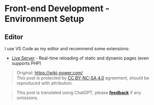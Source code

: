 # Front-end Development - Environment Setup

## Editor

I use VS Code as my editor and recommend some extensions:

- [Live Server](https://marketplace.visualstudio.com/items?itemName=ritwickdey.LiveServer) - Real-time reloading of static and dynamic pages (even supports PHP)

> Original: <https://wiki-power.com/>  
> This post is protected by [CC BY-NC-SA 4.0](https://creativecommons.org/licenses/by/4.0/deed.en) agreement, should be reproduced with attribution.

> This post is translated using ChatGPT, please [**feedback**](https://github.com/linyuxuanlin/Wiki_MkDocs/issues/new) if any omissions.